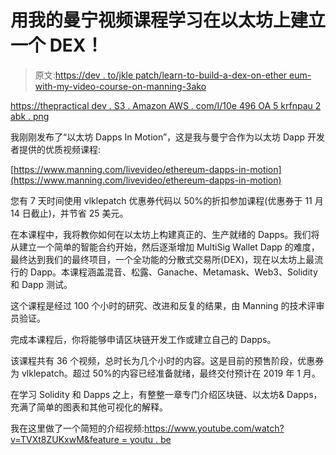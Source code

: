 # 用我的曼宁视频课程学习在以太坊上建立一个 DEX！

> 原文:[https://dev . to/jkle patch/learn-to-build-a-dex-on-ether eum-with-my-video-course-on-manning-3ako](https://dev.to/jklepatch/learn-to-build-a-dex-on-ethereum-with-my-video-course-on-manning-3ako)

[https://thepractical dev . S3 . Amazon AWS . com/I/10e 496 OA 5 krfnpau 2 abk . png](https://thepracticaldev.s3.amazonaws.com/i/10e496oa5krfnpau2abk.png)

我刚刚发布了“以太坊 Dapps In Motion”，这是我与曼宁合作为以太坊 Dapp 开发者提供的优质视频课程:

[https://www.manning.com/livevideo/ethereum-dapps-in-motion](https://www.manning.com/livevideo/ethereum-dapps-in-motion)

您有 7 天时间使用 vlklepatch 优惠券代码以 50%的折扣参加课程(优惠券于 11 月 14 日截止)，并节省 25 美元。

在本课程中，我将教你如何在以太坊上构建真正的、生产就绪的 Dapps。我们将从建立一个简单的智能合约开始，然后逐渐增加 MultiSig Wallet Dapp 的难度，最终达到我们的最终项目，一个全功能的分散式交易所(DEX)，现在以太坊上最流行的 Dapp。本课程涵盖混音、松露、Ganache、Metamask、Web3、Solidity 和 Dapp 测试。

这个课程是经过 100 个小时的研究、改进和反复的结果，由 Manning 的技术评审员验证。

完成本课程后，你将能够申请区块链开发工作或建立自己的 Dapps。

该课程共有 36 个视频，总时长为几个小时的内容。这是目前的预售阶段，优惠券为 vlklepatch。超过 50%的内容已经准备就绪，最终交付预计在 2019 年 1 月。

在学习 Solidity 和 Dapps 之上，有整整一章专门介绍区块链、以太坊& Dapps，充满了简单的图表和其他可视化的解释。

我在这里做了一个简短的介绍视频:[https://www.youtube.com/watch?v=TVXt8ZUKxwM&feature = youtu . be](https://www.youtube.com/watch?v=TVXt8ZUKxwM&feature=youtu.be)